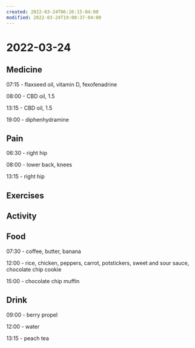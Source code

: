 ```yaml
---
created: 2022-03-24T06:26:15-04:00
modified: 2022-03-24T19:00:37-04:00
---
```


# 2022-03-24

## Medicine

07:15 - flaxseed oil, vitamin D, fexofenadrine

08:00 - CBD oil, 1.5

13:15 - CBD oil, 1.5

19:00 - diphenhydramine

## Pain

06:30 - right hip

08:00 - lower back, knees

13:15 - right hip


## Exercises


## Activity


## Food

07:30 - coffee, butter, banana

12:00 - rice, chicken, peppers, carrot, potstickers, sweet and sour sauce, chocolate chip cookie

15:00 - chocolate chip muffin


## Drink

09:00 - berry propel

12:00 - water

13:15 - peach tea
